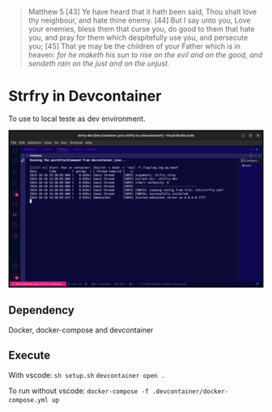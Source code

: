 > Matthew 5
> [43] Ye have heard that it hath been said, Thou shalt love thy neighbour, and hate thine enemy. [44] But I say unto you, Love your enemies, bless them that curse you, do good to them that hate you, and pray for them which despitefully use you, and persecute you; [45] That ye may be the children of your Father which is in heaven: *for he maketh his sun to rise on the evil and on the good, and sendeth rain on the just and on the unjust.*

# Strfry in Devcontainer
To use to local teste as dev environment.

![image](./print.png)

## Dependency
Docker, docker-compose and devcontainer

## Execute
With vscode: 
`sh setup.sh`
`devcontainer open .`

To run without vscode:
`docker-compose -f .devcontainer/docker-compose.yml up`
